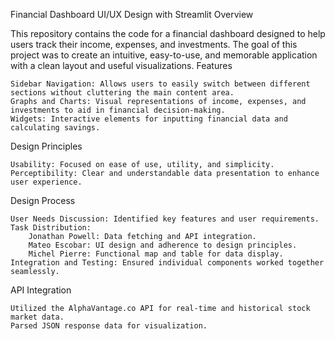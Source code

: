 Financial Dashboard UI/UX Design with Streamlit
Overview

This repository contains the code for a financial dashboard designed to help users track their income, expenses, and investments. The goal of this project was to create an intuitive, easy-to-use, and memorable application with a clean layout and useful visualizations.
Features

    Sidebar Navigation: Allows users to easily switch between different sections without cluttering the main content area.
    Graphs and Charts: Visual representations of income, expenses, and investments to aid in financial decision-making.
    Widgets: Interactive elements for inputting financial data and calculating savings.

Design Principles

    Usability: Focused on ease of use, utility, and simplicity.
    Perceptibility: Clear and understandable data presentation to enhance user experience.

Design Process

    User Needs Discussion: Identified key features and user requirements.
    Task Distribution:
        Jonathan Powell: Data fetching and API integration.
        Mateo Escobar: UI design and adherence to design principles.
        Michel Pierre: Functional map and table for data display.
    Integration and Testing: Ensured individual components worked together seamlessly.

API Integration

    Utilized the AlphaVantage.co API for real-time and historical stock market data.
    Parsed JSON response data for visualization.
